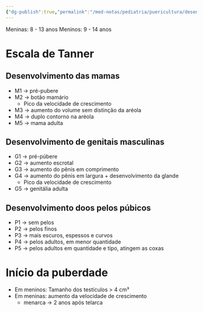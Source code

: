 ```yaml
---
{"dg-publish":true,"permalink":"/med-notas/pediatria/puericultura/desenvolvimento/desenvolvimento-sexual/"}
---
```


Meninas: 8 - 13 anos
Meninos: 9 - 14 anos

# Escala de Tanner

## Desenvolvimento das mamas
- M1 -> pré-pubere
- M2 -> botão mamário
	- Pico da velocidade de crescimento
- M3 -> aumento do volume sem distinção da aréola
- M4 -> duplo contorno na aréola
- M5 -> mama adulta

## Desenvolvimento de genitais masculinas
- G1 -> pré-púbere
- G2 -> aumento escrotal
- G3 -> aumento do pênis em comprimento
- G4 -> aumento do pênis em largura + desenvolvimento da glande
	- Pico da velocidade de crescimento
- G5 -> genitália adulta

## Desenvolvimento doos pelos púbicos
- P1 -> sem pelos
- P2 -> pelos finos
- P3 -> mais escuros, espessos e curvos
- P4 -> pelos adultos, em menor quantidade
- P5 -> pelos adultos em quantidade e tipo, atingem as coxas

# Início da puberdade
- Em meninos: Tamanho dos testículos > 4 cm³
- Em meninas: aumento da velocidade de crescimento
	- menarca -> 2 anos após telarca